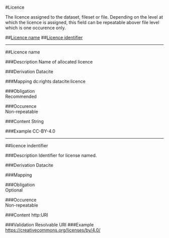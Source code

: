 #Licence

The licence assigned to the dataset, fileset or file. Depending on the level at which the licence is assigned, this field can be repeatable abover file level which is one occurence only.

##[Licence name](#licence-name-1)
##[Licence identifier](#licence-identifier-1)

-------------------------------------

##Licence name 

###Description
Name of allocated licence

###Derivation
Datacite

###Mapping
dc:rights
datacite:licence

###Obligation	
Recommended

###Occurence	
Non-repeatable

###Content 
String

###Example
CC-BY-4.0

-------------------

##licence indentifier  

###Description
Identifier for license named.

###Derivation
Datacite

###Mapping


###Obligation	
Optional

###Occurence	
Non-repeatable

###Content 
http:URI

###Validation
Resolvable URI
###Example
https://creativecommons.org/licenses/by/4.0/
